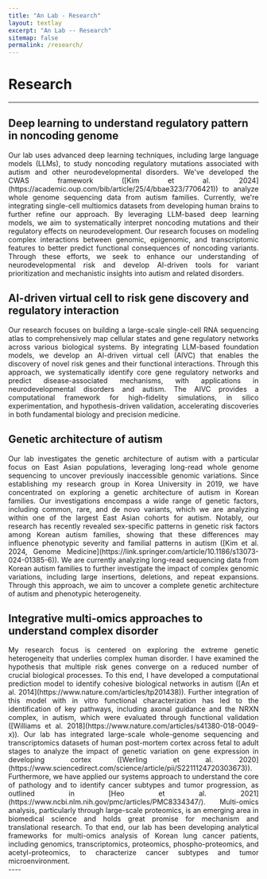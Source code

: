 ```yaml
---
title: "An Lab - Research"
layout: textlay
excerpt: "An Lab -- Research"
sitemap: false
permalink: /research/
---
```


# Research

---

## Deep learning to understand regulatory pattern in noncoding genome

<div style="text-align: justify">
Our lab uses advanced deep learning techniques, including large language models (LLMs), to study noncoding regulatory mutations associated with autism and other neurodevelopmental disorders. We've developed the CWAS framework ([Kim et al. 2024](https://academic.oup.com/bib/article/25/4/bbae323/7706421)) to analyze whole genome sequencing data from autism families. Currently, we're integrating single-cell multiomics datasets from developing human brains to further refine our approach. By leveraging LLM-based deep learning models, we aim to systematically interpret noncoding mutations and their regulatory effects on neurodevelopment. Our research focuses on modeling complex interactions between genomic, epigenomic, and transcriptomic features to better predict functional consequences of noncoding variants. Through these efforts, we seek to enhance our understanding of neurodevelopmental risk and develop AI-driven tools for variant prioritization and mechanistic insights into autism and related disorders.
</div>

## AI-driven virtual cell to risk gene discovery and regulatory interaction

<div style="text-align: justify">
Our research focuses on building a large-scale single-cell RNA sequencing atlas to comprehensively map cellular states and gene regulatory networks across various biological systems. By integrating LLM-based foundation models, we develop an AI-driven virtual cell (AIVC) that enables the discovery of novel risk genes and their functional interactions. Through this approach, we systematically identify core gene regulatory networks and predict disease-associated mechanisms, with applications in neurodevelopmental disorders and autism. The AIVC provides a computational framework for high-fidelity simulations, in silico experimentation, and hypothesis-driven validation, accelerating discoveries in both fundamental biology and precision medicine.
</div>


## Genetic architecture of autism

<div style="text-align: justify">
Our lab investigates the genetic architecture of autism with a particular focus on East Asian populations, leveraging long-read whole genome sequencing to uncover previously inaccessible genomic variations. Since establishing my research group in Korea University in 2019, we have concentrated on exploring a genetic architecture of autism in Korean families. Our investigations encompass a wide range of genetic factors, including common, rare, and de novo variants, which we are analyzing within one of the largest East Asian cohorts for autism. Notably, our research has recently revealed sex-specific patterns in genetic risk factors among Korean autism families, showing that these differences may influence phenotypic severity and familial patterns in autism ([Kim et al. 2024, Genome Medicine](https://link.springer.com/article/10.1186/s13073-024-01385-6)). We are currently analyzing long-read sequencing data from Korean autism families to further investigate the impact of complex genomic variations, including large insertions, deletions, and repeat expansions. Through this approach, we aim to uncover a complete genetic architecture of autism and phenotypic heterogeneity. 
</div>


## Integrative multi-omics approaches to understand complex disorder

<div style="text-align: justify">
My research focus is centered on exploring the extreme genetic heterogeneity that underlies complex human disorder. I have examined the hypothesis that multiple risk genes converge on a reduced number of crucial biological processes. To this end, I have developed a computational prediction model to identify cohesive biological networks in autism ([An et al. 2014](https://www.nature.com/articles/tp201438)). Further integration of this model with in vitro functional characterization has led to the identification of key pathways, including axonal guidance and the NRXN complex, in autism, which were evaluated through functional validation ([Williams et al. 2018](https://www.nature.com/articles/s41380-018-0049-x)). Our lab has integrated large-scale whole-genome sequencing and transcriptomics datasets of human post-mortem cortex across fetal to adult stages to analyze the impact of genetic variation on gene expression in developing cortex ([Werling et al. 2020](https://www.sciencedirect.com/science/article/pii/S2211124720303673)). Furthermore, we have applied our systems approach to understand the core of pathology and to identify cancer subtypes and tumor progression, as outlined in [Heo et al. 2021](https://www.ncbi.nlm.nih.gov/pmc/articles/PMC8334347/). Multi-omics analysis, particularly through large-scale proteomics, is an emerging area in biomedical science and holds great promise for mechanism and translational research. To that end, our lab has been developing analytical frameworks for multi-omics analysis of Korean lung cancer patients, including genomics, transcriptomics, proteomics, phospho-proteomics, and acetyl-proteomics, to characterize cancer subtypes and tumor microenvironment.
</div>
----
